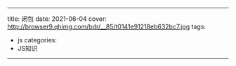 ---

title: 闭包
date: 2021-06-04
cover: http://browser9.qhimg.com/bdr/__85/t0141e91218eb632bc7.jpg
tags:
  - js
categories:
  - JS知识

---